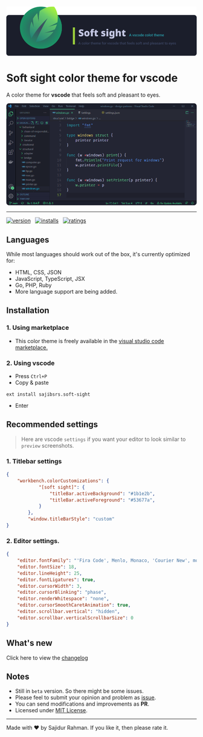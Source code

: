![banner](https://raw.githubusercontent.com/sajibsrs/soft-sight/master/banner.png)

# Soft sight color theme for vscode
A color theme for __vscode__ that feels soft and pleasant to eyes.

![go-sample](https://raw.githubusercontent.com/sajibsrs/soft-sight/master/preview/go.png)

---

[![version](https://img.shields.io/vscode-marketplace/v/sajibsrs.soft-sight.svg?style=flat&label=current)](https://marketplace.visualstudio.com/items/sajibsrs.soft-sight) &nbsp;
[![installs](https://img.shields.io/vscode-marketplace/d/sajibsrs.soft-sight.svg?style=flat&label=downloads)](https://marketplace.visualstudio.com/items/sajibsrs.soft-sight) &nbsp;
[![ratings](https://img.shields.io/vscode-marketplace/r/sajibsrs.soft-sight.svg?style=flat&label=rating)](https://marketplace.visualstudio.com/items/sajibsrs.soft-sight)


## Languages
While most languages should work out of the box, it's currently optimized for:
- HTML, CSS, JSON
- JavaScript, TypeScript, JSX
- Go, PHP, Ruby
- More language support are being added.

## Installation

### 1. Using marketplace
- This color theme is freely available in the [visual studio code marketplace.](https://marketplace.visualstudio.com/items/sajibsrs.soft-sight)

### 2. Using vscode
- Press `Ctrl+P`
- Copy & paste

```shell
ext install sajibsrs.soft-sight
```
- Enter

## Recommended settings
> Here are vscode `settings` if you want your editor to look similar to `preview` screenshots.

### 1. Titlebar settings
```json
{
    "workbench.colorCustomizations": {
            "[soft sight]": {
                "titleBar.activeBackground": "#1b1e2b",
                "titleBar.activeForeground": "#53677a",
            }
        },
        "window.titleBarStyle": "custom"
}
```

### 2. Editor settings.
```json
{
    "editor.fontFamily": "'Fira Code', Menlo, Monaco, 'Courier New', monospace",
    "editor.fontSize": 18,
    "editor.lineHeight": 25,
    "editor.fontLigatures": true,
    "editor.cursorWidth": 3,
    "editor.cursorBlinking": "phase",
    "editor.renderWhitespace": "none",
    "editor.cursorSmoothCaretAnimation": true,
    "editor.scrollbar.vertical": "hidden",
    "editor.scrollbar.verticalScrollbarSize": 0
}
```

## What's new
Click here to view the [changelog](https://github.com/sajibsrs/soft-sight/blob/master/CHANGELOG.md)

## Notes
* Still in `beta` version. So there might be some issues.
* Please feel to submit your opinion and problem as [issue](https://github.com/sajibsrs/soft-sight/issues/new/choose).
* You can send modifications and improvements as __PR__.
* Licensed under [MIT License](https://github.com/sajibsrs/soft-sight/blob/master/LICENSE).

---
Made with ❤️ by Sajidur Rahman. If you like it, then please rate it.
